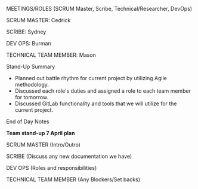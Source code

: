 MEETINGS/ROLES (SCRUM Master, Scribe, Technical/Researcher, DevOps)

SCRUM MASTER: Cedrick

SCRIBE: Sydney

DEV OPS: Burman

TECHNICAL TEAM MEMBER: Mason

Stand-Up Summary

- Planned out battle rhythm for current project by utilizing Agile methodology. 
- Discussed each role's duties and assigned a role to each team member for tomorrow.
- Discussed GitLab functionality and tools that we will utilize for the current project.

End of Day Notes

**Team stand-up 7 April plan**

SCRUM MASTER (Intro/Outro)

SCRIBE (Discuss any new documentation we have)

DEV OPS (Roles and responsibilities)

TECHNICAL TEAM MEMBER (Any Blockers/Set backs)

